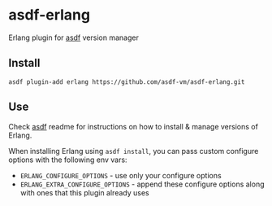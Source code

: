 # asdf-erlang

Erlang plugin for [asdf](https://github.com/asdf-vm/asdf) version manager

## Install

```
asdf plugin-add erlang https://github.com/asdf-vm/asdf-erlang.git
```

## Use

Check [asdf](https://github.com/asdf-vm/asdf) readme for instructions on how to install & manage versions of Erlang.

When installing Erlang using `asdf install`, you can pass custom configure options with the following env vars:

* `ERLANG_CONFIGURE_OPTIONS` - use only your configure options
* `ERLANG_EXTRA_CONFIGURE_OPTIONS` - append these configure options along with ones that this plugin already uses
